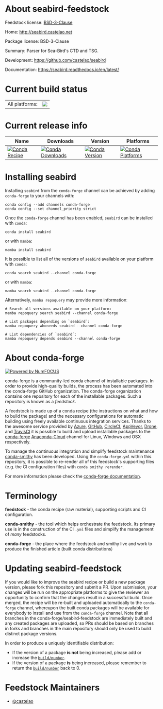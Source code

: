 About seabird-feedstock
=======================

Feedstock license: [BSD-3-Clause](https://github.com/conda-forge/seabird-feedstock/blob/main/LICENSE.txt)

Home: http://seabird.castelao.net

Package license: BSD-3-Clause

Summary: Parser for Sea-Bird's CTD and TSG.

Development: https://github.com/castelao/seabird

Documentation: https://seabird.readthedocs.io/en/latest/

Current build status
====================


<table><tr><td>All platforms:</td>
    <td>
      <a href="https://dev.azure.com/conda-forge/feedstock-builds/_build/latest?definitionId=10479&branchName=main">
        <img src="https://dev.azure.com/conda-forge/feedstock-builds/_apis/build/status/seabird-feedstock?branchName=main">
      </a>
    </td>
  </tr>
</table>

Current release info
====================

| Name | Downloads | Version | Platforms |
| --- | --- | --- | --- |
| [![Conda Recipe](https://img.shields.io/badge/recipe-seabird-green.svg)](https://anaconda.org/conda-forge/seabird) | [![Conda Downloads](https://img.shields.io/conda/dn/conda-forge/seabird.svg)](https://anaconda.org/conda-forge/seabird) | [![Conda Version](https://img.shields.io/conda/vn/conda-forge/seabird.svg)](https://anaconda.org/conda-forge/seabird) | [![Conda Platforms](https://img.shields.io/conda/pn/conda-forge/seabird.svg)](https://anaconda.org/conda-forge/seabird) |

Installing seabird
==================

Installing `seabird` from the `conda-forge` channel can be achieved by adding `conda-forge` to your channels with:

```
conda config --add channels conda-forge
conda config --set channel_priority strict
```

Once the `conda-forge` channel has been enabled, `seabird` can be installed with `conda`:

```
conda install seabird
```

or with `mamba`:

```
mamba install seabird
```

It is possible to list all of the versions of `seabird` available on your platform with `conda`:

```
conda search seabird --channel conda-forge
```

or with `mamba`:

```
mamba search seabird --channel conda-forge
```

Alternatively, `mamba repoquery` may provide more information:

```
# Search all versions available on your platform:
mamba repoquery search seabird --channel conda-forge

# List packages depending on `seabird`:
mamba repoquery whoneeds seabird --channel conda-forge

# List dependencies of `seabird`:
mamba repoquery depends seabird --channel conda-forge
```


About conda-forge
=================

[![Powered by
NumFOCUS](https://img.shields.io/badge/powered%20by-NumFOCUS-orange.svg?style=flat&colorA=E1523D&colorB=007D8A)](https://numfocus.org)

conda-forge is a community-led conda channel of installable packages.
In order to provide high-quality builds, the process has been automated into the
conda-forge GitHub organization. The conda-forge organization contains one repository
for each of the installable packages. Such a repository is known as a *feedstock*.

A feedstock is made up of a conda recipe (the instructions on what and how to build
the package) and the necessary configurations for automatic building using freely
available continuous integration services. Thanks to the awesome service provided by
[Azure](https://azure.microsoft.com/en-us/services/devops/), [GitHub](https://github.com/),
[CircleCI](https://circleci.com/), [AppVeyor](https://www.appveyor.com/),
[Drone](https://cloud.drone.io/welcome), and [TravisCI](https://travis-ci.com/)
it is possible to build and upload installable packages to the
[conda-forge](https://anaconda.org/conda-forge) [Anaconda-Cloud](https://anaconda.org/)
channel for Linux, Windows and OSX respectively.

To manage the continuous integration and simplify feedstock maintenance
[conda-smithy](https://github.com/conda-forge/conda-smithy) has been developed.
Using the ``conda-forge.yml`` within this repository, it is possible to re-render all of
this feedstock's supporting files (e.g. the CI configuration files) with ``conda smithy rerender``.

For more information please check the [conda-forge documentation](https://conda-forge.org/docs/).

Terminology
===========

**feedstock** - the conda recipe (raw material), supporting scripts and CI configuration.

**conda-smithy** - the tool which helps orchestrate the feedstock.
                   Its primary use is in the construction of the CI ``.yml`` files
                   and simplify the management of *many* feedstocks.

**conda-forge** - the place where the feedstock and smithy live and work to
                  produce the finished article (built conda distributions)


Updating seabird-feedstock
==========================

If you would like to improve the seabird recipe or build a new
package version, please fork this repository and submit a PR. Upon submission,
your changes will be run on the appropriate platforms to give the reviewer an
opportunity to confirm that the changes result in a successful build. Once
merged, the recipe will be re-built and uploaded automatically to the
`conda-forge` channel, whereupon the built conda packages will be available for
everybody to install and use from the `conda-forge` channel.
Note that all branches in the conda-forge/seabird-feedstock are
immediately built and any created packages are uploaded, so PRs should be based
on branches in forks and branches in the main repository should only be used to
build distinct package versions.

In order to produce a uniquely identifiable distribution:
 * If the version of a package **is not** being increased, please add or increase
   the [``build/number``](https://docs.conda.io/projects/conda-build/en/latest/resources/define-metadata.html#build-number-and-string).
 * If the version of a package **is** being increased, please remember to return
   the [``build/number``](https://docs.conda.io/projects/conda-build/en/latest/resources/define-metadata.html#build-number-and-string)
   back to 0.

Feedstock Maintainers
=====================

* [@castelao](https://github.com/castelao/)

